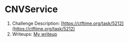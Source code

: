 # CNVService
  
1. Challenge Description: [https://ctftime.org/task/5212](https://ctftime.org/task/5212)
2. Writeups: [My writeup](https://masterpessimistaa.wordpress.com/2018/01/31/cnvservice-acebear-ctf-2018-writeup/)
